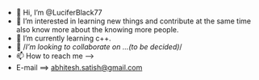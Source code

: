 - 👋 Hi, I’m @LuciferBlack77
- 👀 I’m interested in learning new things and contribute at the same time also know more about the knowing more people.
- 🌱 I’m currently learning c++.
- 💞️ /*I’m looking to collaborate on ...(to be decided)*/
- 📫 How to reach me --> 
- E-mail ==> abhitesh.satish@gmail.com

